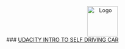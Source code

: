 
<div align="center">
  <a href="https://confirm.udacity.com/5VWLKPCM">
    <img src="[images/logo.png](https://www.udacity.com/blog/wp-content/uploads/2021/12/UdacityLogo-violet.svg)" alt="Logo" width="80" height="80">
  </a>
  </div>
### <a href="https://confirm.udacity.com/5VWLKPCM"> UDACITY INTRO TO SELF DRIVING CAR </a>
